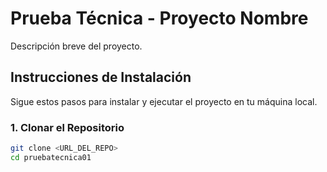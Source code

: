 # Prueba Técnica - Proyecto Nombre

Descripción breve del proyecto.

## Instrucciones de Instalación

Sigue estos pasos para instalar y ejecutar el proyecto en tu máquina local.

### 1. Clonar el Repositorio

```bash
git clone <URL_DEL_REPO>
cd pruebatecnica01
